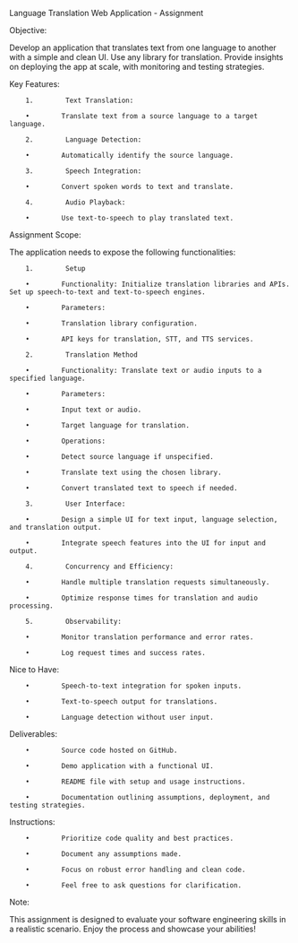 Language Translation Web Application - Assignment


Objective:

Develop an application that translates text from one language to another with a simple and clean UI. Use any library for translation. Provide insights on deploying the app at scale, with monitoring and testing strategies.


Key Features:

        1.        Text Translation:

        •        Translate text from a source language to a target language.

        2.        Language Detection:

        •        Automatically identify the source language.

        3.        Speech Integration:

        •        Convert spoken words to text and translate.

        4.        Audio Playback:

        •        Use text-to-speech to play translated text.


Assignment Scope:

The application needs to expose the following functionalities:

        1.        Setup

        •        Functionality: Initialize translation libraries and APIs. Set up speech-to-text and text-to-speech engines.

        •        Parameters:

        •        Translation library configuration.

        •        API keys for translation, STT, and TTS services.

        2.        Translation Method

        •        Functionality: Translate text or audio inputs to a specified language.

        •        Parameters:

        •        Input text or audio.

        •        Target language for translation.

        •        Operations:

        •        Detect source language if unspecified.

        •        Translate text using the chosen library.

        •        Convert translated text to speech if needed.

        3.        User Interface:

        •        Design a simple UI for text input, language selection, and translation output.

        •        Integrate speech features into the UI for input and output.

        4.        Concurrency and Efficiency:

        •        Handle multiple translation requests simultaneously.

        •        Optimize response times for translation and audio processing.

        5.        Observability:

        •        Monitor translation performance and error rates.

        •        Log request times and success rates.


Nice to Have:

        •        Speech-to-text integration for spoken inputs.

        •        Text-to-speech output for translations.

        •        Language detection without user input.



Deliverables:

        •        Source code hosted on GitHub.

        •        Demo application with a functional UI.

        •        README file with setup and usage instructions.

        •        Documentation outlining assumptions, deployment, and testing strategies.


Instructions:

        •        Prioritize code quality and best practices.

        •        Document any assumptions made.

        •        Focus on robust error handling and clean code.

        •        Feel free to ask questions for clarification.


Note:

This assignment is designed to evaluate your software engineering skills in a realistic scenario. Enjoy the process and showcase your abilities!